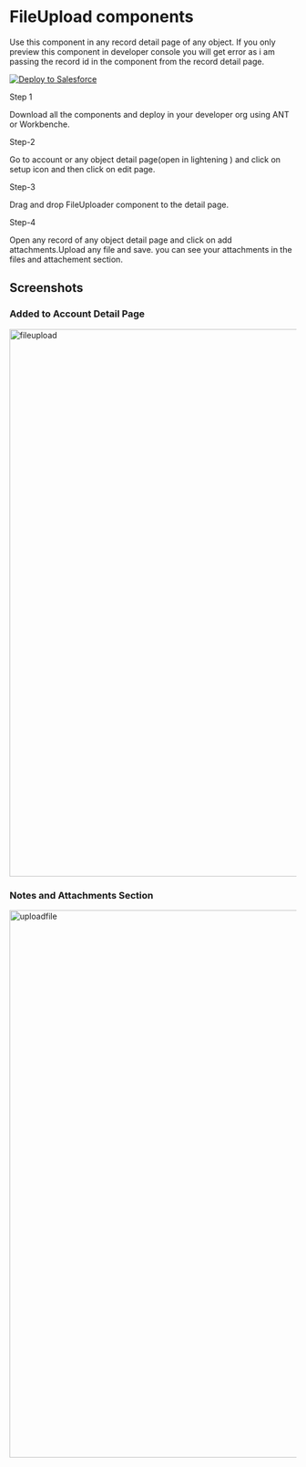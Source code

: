 # FileUpload components
Use this component in any record detail page of any object.
If you only preview this component in developer console you will get error as i am passing the record id in the component 
from the record detail page.

<a href="https://githubsfdeploy.herokuapp.com">
  <img alt="Deploy to Salesforce"
       src="https://raw.githubusercontent.com/afawcett/githubsfdeploy/master/deploy.png">
</a>

Step 1

Download all the components and deploy in your developer org using ANT or Workbenche.

Step-2

Go to account or any object detail page(open in lightening ) and click on setup icon and then click on edit page.

Step-3

Drag and drop FileUploader component to the detail page.

Step-4

Open any record of any object detail page and click on add attachments.Upload any file and save.
you can see your attachments in the files and attachement section.

## Screenshots
### Added to Account Detail Page
<img width="960" alt="fileupload" src="https://user-images.githubusercontent.com/18612751/31324072-4462cbee-accc-11e7-8d75-83f67054f62f.PNG">

### Notes and Attachments Section
<img width="960" alt="uploadfile" src="https://user-images.githubusercontent.com/18612751/31324119-dd419052-accc-11e7-8e95-0259204e13dd.PNG">



